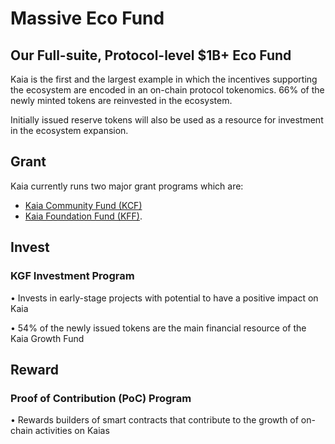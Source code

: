# Massive Eco Fund

## Our Full-suite, Protocol-level $1B+ Eco Fund <a id="our-full-suite-protocol-level-eco-fund"></a>
Kaia is the first and the largest example in which the incentives supporting the ecosystem are encoded in an on-chain protocol tokenomics. 66% of the newly minted tokens are reinvested in the ecosystem.

Initially issued reserve tokens will also be used as a resource for investment
in the ecosystem expansion.

## Grant <a id="grant"></a>
Kaia currently runs two major grant programs which are: 
* [Kaia Community Fund (KCF)](../token-economy.md#klaytn-community-fund)
* [Kaia Foundation Fund (KFF)](../token-economy.md#klaytn-foundation-fund). 

## Invest <a id="invest"></a>

### KGF Investment Program <a id="kgf-investment-program"></a>
• Invests in early-stage projects with potential to have a positive impact on Kaia

• 54% of the newly issued tokens are the main financial resource of the Kaia Growth Fund

## Reward <a id="reward"></a>

### Proof of Contribution (PoC) Program <a id="poc-program"></a>
• Rewards builders of smart contracts that contribute to the growth of on-chain activities on Kaias
